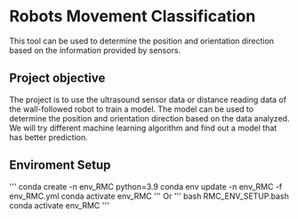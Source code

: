 # Robots Movement Classification
This tool can be used to determine the position and orientation direction based on the information provided by sensors.

## Project objective
The project is to use the ultrasound sensor data or distance reading data of the wall-followed robot to train a model. The model can be used to determine the position and orientation direction based on the data analyzed. We will try different machine learning algorithm and find out a model that has better prediction.

## Enviroment Setup
'''
conda create -n env_RMC python=3.9
conda env update -n env_RMC -f env_RMC.yml
conda activate env_RMC
'''
Or
'''
bash RMC_ENV_SETUP.bash
conda activate env_RMC
'''
